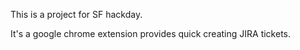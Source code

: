 This is a project for SF hackday.

It's a google chrome extension provides quick creating JIRA tickets.
